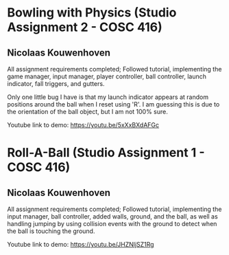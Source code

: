 # Bowling with Physics (Studio Assignment 2 - COSC 416)
## Nicolaas Kouwenhoven
All assignment requirements completed; Followed tutorial, implementing the game manager, input manager, player controller, ball controller, launch indicator, fall triggers, and gutters.

Only one little bug I have is that my launch indicator appears at random positions around the ball when I reset using 'R'. I am guessing this is due to the orientation of the ball object, but I am not 100% sure.

Youtube link to demo: https://youtu.be/5xXxBXdAFGc

# Roll-A-Ball (Studio Assignment 1 - COSC 416)
## Nicolaas Kouwenhoven
All assignment requirements completed; Followed tutorial, implementing the input manager, ball controller, added walls, ground, and the ball, as well as handling jumping by using collision events with the ground to detect when the ball is touching the ground.

Youtube link to demo: https://youtu.be/JHZNljSZ1Rg